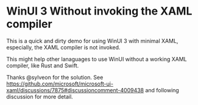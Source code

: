 # WinUI 3 Without invoking the XAML compiler

This is a quick and dirty demo for using WinUI 3 with minimal XAML, especially, the XAML compiler is not invoked.

This might help other lanaguages to use WinUI without a working XAML compiler, like Rust and Swift.

Thanks @sylveon for the solution. See https://github.com/microsoft/microsoft-ui-xaml/discussions/7875#discussioncomment-4009438 and following discussion for more detail.